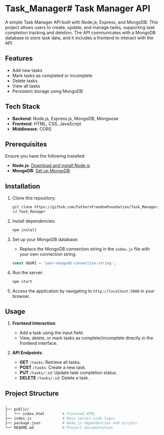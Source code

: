 # Task_Manager# Task Manager API

A simple Task Manager API built with Node.js, Express, and MongoDB. This project allows users to create, update, and manage tasks, supporting task completion tracking and deletion. The API communicates with a MongoDB database to store task data, and it includes a frontend to interact with the API.

## Features

- Add new tasks
- Mark tasks as completed or incomplete
- Delete tasks
- View all tasks
- Persistent storage using MongoDB

## Tech Stack

- **Backend**: Node.js, Express.js, MongoDB, Mongoose
- **Frontend**: HTML, CSS, JavaScript
- **Middleware**: CORS

## Prerequisites

Ensure you have the following installed:

- **Node.js**: [Download and install Node.js](https://nodejs.org/)
- **MongoDB**: [Set up MongoDB](https://www.mongodb.com/)

## Installation

1. Clone this repository:

    ```bash
    git clone https://github.com/FathersFreedomFoundation/Task_Manager.git
    cd Task_Manager
    ```

2. Install dependencies:

    ```bash
    npm install
    ```

3. Set up your MongoDB database:
   - Replace the MongoDB connection string in the `index.js` file with your own connection string.
   
    ```javascript
    const dbURI = 'your-mongodb-connection-string';
    ```

4. Run the server:

    ```bash
    npm start
    ```

5. Access the application by navigating to `http://localhost:5000` in your browser.

## Usage

1. **Frontend Interaction**:
   - Add a task using the input field.
   - View, delete, or mark tasks as complete/incomplete directly in the frontend interface.

2. **API Endpoints**:
   - **GET** `/tasks`: Retrieve all tasks.
   - **POST** `/tasks`: Create a new task.
   - **PUT** `/tasks/:id`: Update task completion status.
   - **DELETE** `/tasks/:id`: Delete a task.

## Project Structure

```bash
.
├── public/
│   └── index.html        # Frontend HTML
├── index.js              # Main server-side logic
├── package.json          # Node.js dependencies and scripts
└── README.md             # Project documentation
